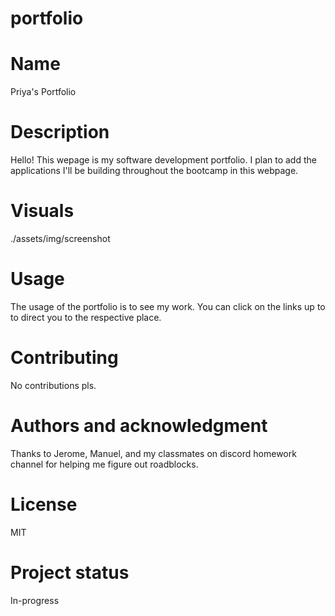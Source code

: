 # portfolio

# Name
Priya's Portfolio

# Description
Hello! This wepage is my software development portfolio. I plan to add the applications I'll be building throughout the bootcamp in this webpage. 

# Visuals

./assets/img/screenshot
 
# Usage
The usage of the portfolio is to see my work. You can click on the links up to to direct you to the respective place. 


# Contributing
No contributions pls. 


# Authors and acknowledgment
Thanks to Jerome, Manuel, and my classmates on discord homework channel for helping me figure out roadblocks. 

# License
MIT

# Project status
In-progress